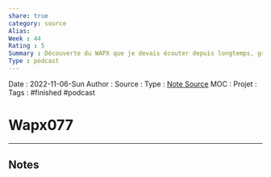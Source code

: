 ```yaml
---
share: true 
category: source
Alias:
Week : 44
Rating : 5
Summary : Découverte du WAPX que je devais écouter depuis longtemps, grosse claque c'est top à mettre dans ses oreilles.
Type : podcast
---
```

Date : 2022-11-06-Sun
Author :
Source : 
Type : [Note Source](Note%20Source)
MOC :
Projet : 
Tags : #finished #podcast 

# Wapx077


***

## Notes
